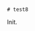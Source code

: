                                                                                                                                                                                                                                                                                                                                                                                                                                                                                                                                                                                                                                                                # test8

Init.
